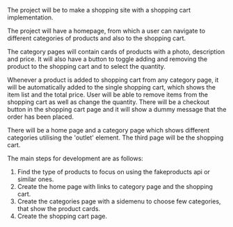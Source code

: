 The project will be to make a shopping site with a shopping cart implementation.

The project will have a homepage, from which a user can navigate to different categories of products and also to the shopping cart.

The category pages will contain cards of products with a photo, description and price. It will also have a button to toggle adding and removing the product to the shopping cart and to select the quantity.

Whenever a product is added to shopping cart from any category page, it will be automatically added to the single shopping cart, which shows the item list and the total price. User will be able to remove items from the shopping cart as well as change the quantity. There will be a checkout button in the shopping cart page and it will show a dummy message that the order has been placed.

There will be a home page and a category page which shows different categories utilising the 'outlet' element. The third page will be the shopping cart.

The main steps for development are as follows:
1) Find the type of products to focus on using the fakeproducts api or similar ones.
2) Create the home page with links to category page and the shopping cart.
3) Create the categories page with a sidemenu to choose few categories, that show the product cards.
4) Create the shopping cart page.